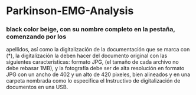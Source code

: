 # Parkinson-EMG-Analysis

### black	color	beige,	con	su	nombre	completo	en	la	pestaña,	comenzando	por	los
apellidos,	 así	 como	 la	 digitalización	 de	 la	 documentación	 que	 se	 marca	 con	 (*),	 la
digitalización	la	deben	hacer	del	documento	original	con	las	siguientes	características:
formato JPG, (el tamaño de cada archivo no debe rebasar 1MB), y la fotografía debe
ser	de	alta	 resolución	en	 formato	 JPG	con	un	ancho	de	402	y	un	alto	de	420	pixeles,
bien alineados y en una carpeta nombrada como lo especifica el Instructivo de
digitalización de	documentos	en	una	USB.
